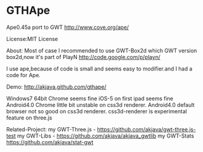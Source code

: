 GTHApe
======
Ape0.45a port to GWT
http://www.cove.org/ape/

License:MIT License

About:
Most of case I recommended to use GWT-Box2d which GWT version box2d,now it's part of PlayN
http://code.google.com/p/playn/

I use ape,because of code is small and seems easy to modifier.and I had a code for Ape.

Demo:
http://akjava.github.com/gthape/

Windows7 64bit Chrome seems fine
iOS-5 on first ipad seems fine
Android4.0 Chrome little bit unstable on css3d renderer.
Android4.0 default browser not so good on css3d renderer.
css3d-renderer is experimental feature on three.js

Related-Project:
my GWT-Three.js - https://github.com/akjava/gwt-three.js-test
my GWT-Libs - https://github.com/akjava/akjava_gwtlib
my GWT-Stats https://github.com/akjava/stat-gwt
